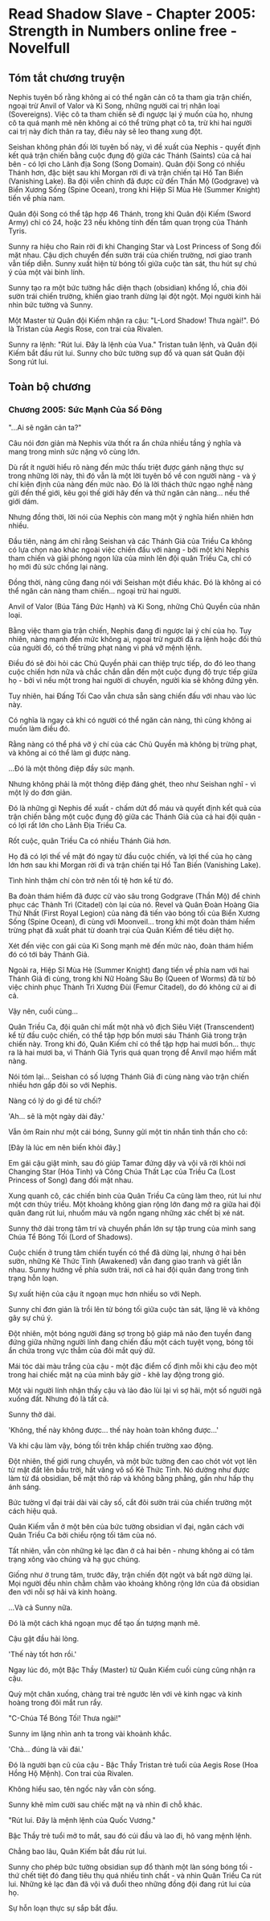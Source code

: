# Read Shadow Slave - Chapter 2005: Strength in Numbers online free - Novelfull

## Tóm tắt chương truyện

Nephis tuyên bố rằng không ai có thể ngăn cản cô ta tham gia trận chiến, ngoại trừ Anvil of Valor và Ki Song, những người cai trị nhân loại (Sovereigns). Việc cô ta tham chiến sẽ đi ngược lại ý muốn của họ, nhưng cô ta quá mạnh mẽ nên không ai có thể trừng phạt cô ta, trừ khi hai người cai trị này đích thân ra tay, điều này sẽ leo thang xung đột.

Seishan không phản đối lời tuyên bố này, vì đề xuất của Nephis - quyết định kết quả trận chiến bằng cuộc đụng độ giữa các Thánh (Saints) của cả hai bên - có lợi cho Lãnh địa Song (Song Domain). Quân đội Song có nhiều Thánh hơn, đặc biệt sau khi Morgan rời đi và trận chiến tại Hồ Tan Biến (Vanishing Lake). Ba đội viễn chinh đã được cử đến Thần Mộ (Godgrave) và Biển Xương Sống (Spine Ocean), trong khi Hiệp Sĩ Mùa Hè (Summer Knight) tiến về phía nam.

Quân đội Song có thể tập hợp 46 Thánh, trong khi Quân đội Kiếm (Sword Army) chỉ có 24, hoặc 23 nếu không tính đến tầm quan trọng của Thánh Tyris.

Sunny ra hiệu cho Rain rời đi khi Changing Star và Lost Princess of Song đối mặt nhau. Cậu dịch chuyển đến sườn trái của chiến trường, nơi giao tranh vẫn tiếp diễn. Sunny xuất hiện từ bóng tối giữa cuộc tàn sát, thu hút sự chú ý của một vài binh lính.

Sunny tạo ra một bức tường hắc diện thạch (obsidian) khổng lồ, chia đôi sườn trái chiến trường, khiến giao tranh dừng lại đột ngột. Mọi người kinh hãi nhìn bức tường và Sunny.

Một Master từ Quân đội Kiếm nhận ra cậu: "L-Lord Shadow! Thưa ngài!". Đó là Tristan của Aegis Rose, con trai của Rivalen.

Sunny ra lệnh: "Rút lui. Đây là lệnh của Vua." Tristan tuân lệnh, và Quân đội Kiếm bắt đầu rút lui. Sunny cho bức tường sụp đổ và quan sát Quân đội Song rút lui.

## Toàn bộ chương

### Chương 2005: Sức Mạnh Của Số Đông

"...Ai sẽ ngăn cản ta?"

Câu nói đơn giản mà Nephis vừa thốt ra ẩn chứa nhiều tầng ý nghĩa và mang trong mình sức nặng vô cùng lớn.

Dù rất ít người hiểu rõ nàng đến mức thấu triệt được gánh nặng thực sự trong những lời này, thì đó vẫn là một lời tuyên bố về con người nàng - và ý chí kiên định của nàng đến mức nào. Đó là lời thách thức ngạo nghễ nàng gửi đến thế giới, kêu gọi thế giới hãy đến và thử ngăn cản nàng... nếu thế giới dám.

Nhưng đồng thời, lời nói của Nephis còn mang một ý nghĩa hiển nhiên hơn nhiều.

Đầu tiên, nàng ám chỉ rằng Seishan và các Thánh Giả của Triều Ca không có lựa chọn nào khác ngoài việc chiến đấu với nàng - bởi một khi Nephis tham chiến và giải phóng ngọn lửa của mình lên đội quân Triều Ca, chỉ có họ mới đủ sức chống lại nàng.

Đồng thời, nàng cũng đang nói với Seishan một điều khác. Đó là không ai có thể ngăn cản nàng tham chiến... ngoại trừ hai người.

Anvil of Valor (Búa Táng Đức Hạnh) và Ki Song, những Chủ Quyền của nhân loại.

Bằng việc tham gia trận chiến, Nephis đang đi ngược lại ý chí của họ. Tuy nhiên, nàng mạnh đến mức không ai, ngoại trừ người đã ra lệnh hoặc đối thủ của người đó, có thể trừng phạt nàng vì phá vỡ mệnh lệnh.

Điều đó sẽ đòi hỏi các Chủ Quyền phải can thiệp trực tiếp, do đó leo thang cuộc chiến hơn nữa và chắc chắn dẫn đến một cuộc đụng độ trực tiếp giữa họ - bởi vì nếu một trong hai người di chuyển, người kia sẽ không đứng yên.

Tuy nhiên, hai Đấng Tối Cao vẫn chưa sẵn sàng chiến đấu với nhau vào lúc này.

Có nghĩa là ngay cả khi có người có thể ngăn cản nàng, thì cũng không ai muốn làm điều đó.

Rằng nàng có thể phá vỡ ý chí của các Chủ Quyền mà không bị trừng phạt, và không ai có thể làm gì được nàng.

...Đó là một thông điệp đầy sức mạnh.

Nhưng không phải là một thông điệp đáng ghét, theo như Seishan nghĩ - vì một lý do đơn giản.

Đó là những gì Nephis đề xuất - chấm dứt đổ máu và quyết định kết quả của trận chiến bằng một cuộc đụng độ giữa các Thánh Giả của cả hai đội quân - có lợi rất lớn cho Lãnh Địa Triều Ca.

Rốt cuộc, quân Triều Ca có nhiều Thánh Giả hơn.

Họ đã có lợi thế về mặt đó ngay từ đầu cuộc chiến, và lợi thế của họ càng lớn hơn sau khi Morgan rời đi và trận chiến tại Hồ Tan Biến (Vanishing Lake).

Tình hình thậm chí còn trở nên tồi tệ hơn kể từ đó.

Ba đoàn thám hiểm đã được cử vào sâu trong Godgrave (Thần Mộ) để chinh phục các Thành Trì (Citadel) còn lại của nó. Revel và Quân Đoàn Hoàng Gia Thứ Nhất (First Royal Legion) của nàng đã tiến vào bóng tối của Biển Xương Sống (Spine Ocean), đi cùng với Moonveil... trong khi một đoàn thám hiểm trừng phạt đã xuất phát từ doanh trại của Quân Kiếm để tiêu diệt họ.

Xét đến việc con gái của Ki Song mạnh mẽ đến mức nào, đoàn thám hiểm đó có tới bảy Thánh Giả.

Ngoài ra, Hiệp Sĩ Mùa Hè (Summer Knight) đang tiến về phía nam với hai Thánh Giả đi cùng, trong khi Nữ Hoàng Sâu Bọ (Queen of Worms) đã từ bỏ việc chinh phục Thành Trì Xương Đùi (Femur Citadel), do đó không cử ai đi cả.

Vậy nên, cuối cùng...

Quân Triều Ca, đội quân chỉ mất một nhà vô địch Siêu Việt (Transcendent) kể từ đầu cuộc chiến, có thể tập hợp bốn mươi sáu Thánh Giả trong trận chiến này. Trong khi đó, Quân Kiếm chỉ có thể tập hợp hai mươi bốn... thực ra là hai mươi ba, vì Thánh Giả Tyris quá quan trọng để Anvil mạo hiểm mất nàng.

Nói tóm lại... Seishan có số lượng Thánh Giả đi cùng nàng vào trận chiến nhiều hơn gấp đôi so với Nephis.

Nàng có lý do gì để từ chối?

'Ah... sẽ là một ngày dài đây.'

Vẫn ôm Rain như một cái bóng, Sunny gửi một tin nhắn tinh thần cho cô:

[Đây là lúc em nên biến khỏi đây.]

Em gái cậu giật mình, sau đó giúp Tamar đứng dậy và vội vã rời khỏi nơi Changing Star (Hóa Tinh) và Công Chúa Thất Lạc của Triều Ca (Lost Princess of Song) đang đối mặt nhau.

Xung quanh cô, các chiến binh của Quân Triều Ca cũng làm theo, rút lui như một cơn thủy triều. Một khoảng không gian rộng lớn đang mở ra giữa hai đội quân đang rút lui, nhuốm máu và ngổn ngang những xác chết bị xé nát.

Sunny thở dài trong tâm trí và chuyển phần lớn sự tập trung của mình sang Chúa Tể Bóng Tối (Lord of Shadows).

Cuộc chiến ở trung tâm chiến tuyến có thể đã dừng lại, nhưng ở hai bên sườn, những Kẻ Thức Tỉnh (Awakened) vẫn đang giao tranh và giết lẫn nhau. Sunny hướng về phía sườn trái, nơi cả hai đội quân đang trong tình trạng hỗn loạn.

Sự xuất hiện của cậu ít ngoạn mục hơn nhiều so với Neph.

Sunny chỉ đơn giản là trồi lên từ bóng tối giữa cuộc tàn sát, lặng lẽ và không gây sự chú ý.

Đột nhiên, một bóng người đáng sợ trong bộ giáp mã não đen tuyền đang đứng giữa những người lính đang chiến đấu một cách tuyệt vọng, bóng tối ẩn chứa trong vực thẳm của đôi mắt quỷ dữ.

Mái tóc dài màu trắng của cậu - một đặc điểm cố định mỗi khi cậu đeo một trong hai chiếc mặt nạ của mình bây giờ - khẽ lay động trong gió.

Một vài người lính nhận thấy cậu và lảo đảo lùi lại vì sợ hãi, một số người ngã xuống đất. Nhưng đó là tất cả.

Sunny thở dài.

'Không, thế này không được... thế này hoàn toàn không được...'

Và khi cậu làm vậy, bóng tối trên khắp chiến trường xao động.

Đột nhiên, thế giới rung chuyển, và một bức tường đen cao chót vót vọt lên từ mặt đất lên bầu trời, hất văng vô số Kẻ Thức Tỉnh. Nó dường như được làm từ đá obsidian, bề mặt thô ráp và không bằng phẳng, gần như hấp thụ ánh sáng.

Bức tường vĩ đại trải dài vài cây số, cắt đôi sườn trái của chiến trường một cách hiệu quả.

Quân Kiếm vẫn ở một bên của bức tường obsidian vĩ đại, ngăn cách với Quân Triều Ca bởi chiều rộng tối tăm của nó.

Tất nhiên, vẫn còn những kẻ lạc đàn ở cả hai bên - nhưng không ai có tâm trạng xông vào chúng và hạ gục chúng.

Giống như ở trung tâm, trước đây, trận chiến đột ngột và bất ngờ dừng lại. Mọi người đều nhìn chằm chằm vào khoảng không rộng lớn của đá obsidian đen với nỗi sợ hãi và kinh hoàng.

...Và cả Sunny nữa.

Đó là một cách khá ngoạn mục để tạo ấn tượng mạnh mẽ.

Cậu gật đầu hài lòng.

'Thế này tốt hơn rồi.'

Ngay lúc đó, một Bậc Thầy (Master) từ Quân Kiếm cuối cùng cũng nhận ra cậu.

Quỳ một chân xuống, chàng trai trẻ ngước lên với vẻ kinh ngạc và kinh hoàng trong đôi mắt run rẩy.

"C-Chúa Tể Bóng Tối! Thưa ngài!"

Sunny im lặng nhìn anh ta trong vài khoảnh khắc.

'Chà... đúng là vãi đái.'

Đó là người bạn cũ của cậu - Bậc Thầy Tristan trẻ tuổi của Aegis Rose (Hoa Hồng Hộ Mệnh). Con trai của Rivalen.

Không hiểu sao, tên ngốc này vẫn còn sống.

Sunny khẽ mỉm cười sau chiếc mặt nạ và nhìn đi chỗ khác.

"Rút lui. Đây là mệnh lệnh của Quốc Vương."

Bậc Thầy trẻ tuổi mở to mắt, sau đó cúi đầu và lao đi, hô vang mệnh lệnh.

Chẳng bao lâu, Quân Kiếm bắt đầu rút lui.

Sunny cho phép bức tường obsidian sụp đổ thành một làn sóng bóng tối - thứ chết tiệt đó đang tiêu thụ quá nhiều tinh chất - và nhìn Quân Triều Ca rút lui. Những kẻ lạc đàn đã vội vã đuổi theo những đồng đội đang rút lui của họ.

Sự hỗn loạn thực sự sắp bắt đầu.